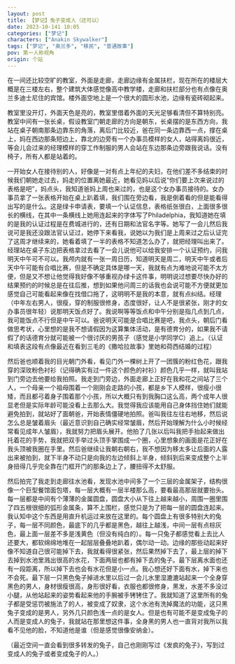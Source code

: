 ```yaml
---
layout: post
title: 【梦记】兔子变成人（还可以）
date: 2023-10-141 10:05
categories: ["梦记"]
characters: ["Anakin Skywalker"]
tags: ["梦记", "奥兰多", "移民", "普通故事"]
pov: 第一人称视角
origin: 个站
---
```


在一间还比较空旷的教室，外面是走廊，走廊边缘有金属扶栏，现在所在的楼层大概是在三楼左右，整个建筑大体感觉像高中教学楼，走廊和扶栏部分也有点像在奥兰多迪士尼住的宾馆。楼外面空地上是一个很大的圆形水池，边缘有瓷砖砌起来。

教室里没开灯，外面天色是亮的，教室里借着外面的天光足够看清但不算特别亮。教室中间有一张长桌，假设教室门朝走廊的方向是朝东，长桌摆的是东西方向，我站在桌子朝南那条边靠东的角落，离后门比较近，爸在同一条边靠西一点，撑在桌上，妈在西边那条短边上，靠北的边旁有一个办事员模样的女人，站得离妈很近，等会儿会过来的经理模样的穿工作制服的男人会站在东边那条边旁跟我说话。没有椅子，所有人都是站着的。

一开始女人在接待别的人，好像是一对有点上年纪的夫妇，在他们差不多结束的时候我们朝她走过去，妈走的位置离她最近，她看见妈以后说“你们要上次来说过的表格是吧”，妈点头，我知道爸妈上周也来过的，也是这个女办事员接待的。女办事员拿了一张表格开始在桌上趴着填，我们围在旁边看，我是倒着看的但是能看得出写的是什么。这是绿卡申请表，要填一个认证信息，表格纸张很白，上面很多很长的横线，在其中一条横线上她用连起来的字体写了Philadelphia，我知道她在填的是我的认证过程是在费城进行的，还有日期和法官名字等。她写了一会儿然后我说可是我还没跟法官认证过，她停下来看我，说她以为我们是上周来过之后认证完了这周才继续来的，她看着填了一半的表格不知道怎么办了，就把经理叫出来了。经理站在桌子东边把表格拿过去看了一会儿说他可以给我安排一个认证预约，问我明天中午可不可以。我颅内就有一张一周日历，知道明天是周二，明天中午或者后天中午可能有合唱比赛，但是不确定具体是哪一天，我就有点为难地说可能不太方便，但是又不想让他觉得我好像不够重视办绿卡这件事，明明说过想要尽快办好的结果预约的时候总是在往后推，想到如果他问周三的话我也会说可能不方便就更加感觉自己可能看起来像在找借口拖了，这明明不是我的本意，就有点纠结。经理（中年左右男人，很瘦，穿的制服很修身，态度很好，让人不是很紧张，刚才的女办事员很年轻）说那明天饭点好了。我说啊等等饭点和中午分别是指几点到几点，我可能饭点不行但是中午可以。爸说明天可能是合唱比赛是吧，我点头，朝后门看做思考状，心里想的是我不想请假因为这算集体活动，是有德育分的，如果我不请假了的话德育分就可能被一个很讨厌的男孩子（感觉是小学同学C）追上。（认证和填表这段有点像最近在看到三毛的《撒哈拉故事》里她和荷西结婚的过程）

然后爸也顺着我的目光朝门外看，看见门外一棵树上开了一团簇的粉红色花，跟我穿的深玫粉色衬衫（记得确实有过一件这个颜色的衬衫）颜色几乎一样，就叫我站到门旁边去他要给我拍照。我走到门旁边，外面走廊上正好在我和花之间站了三个人，一个母亲一个祖母围着一个刚刚会走路的小孩，都是乡下人模样，很瘦小很矮，而且都弓着身子围着那个小孩，所以大概只有到我胸口这么高，两个成年人很显老但是实际年龄可能没看上去那么大。我觉得我应该能用自己身体挡住她们就能避免拍到，就站好了面朝爸，开始表情僵硬地拍照。爸叫我往左往右地移，然后说怎么总是皱着眉头（最近意识到自己确实经常皱眉，然后开始理解为什么小时候经常看见成年人皱眉），我就努力把眉头展开。他拍了几张以后叫我把手抬起来做出托着花的手势，我就把双手举过头顶手掌围成一个圈，心里想象的画面是花正好在我头顶被我圈在手里。然后爸继续让我朝右朝右，我不想因为移太多让后面的人露出来被拍到，就下半身不动只是向我的左边倾斜上半身，倾斜到后来变成整个上半身扭得几乎完全靠在门框开门的那条边上了，腰扭得不太舒服。

然后拍完了我走到走廊往水池看，发现水池中间多了一个三层的金属架子，结构很像一个巨型餐馆面包塔，每一层大概有一层半楼那么高，要看最高那层就要抬头。每一层都是中间有个薄薄的金属圆盘，圆盘大小从下往上越来越小，周围一圈里围了四五根很细的弧形金属条，算不上围栏，感觉只是为了把每一层的圆盘连起来。我认知中这个东西是用直升机运过来放在这里的。每个圆盘上有很多特别大的兔子，每一层不同颜色，最底下的几乎都是黑色，越往上越浅，中间一层有点棕灰色，最上面一层差不多是浅黄色（但没有纯白的）。每一只兔子都感觉看上去比人还要大，都软绵绵地堆在一起层层叠叠地趴着，偶尔动一动。边缘的那些动起来好像不知道自己很可能掉下去，我就看得很紧张，然后果然掉下去了，最上层的掉下去掉到水池里溅出很高的水花，下面两层也都有掉下去的兔子。最下层离水面也还有一段距离，所以掉下去也会有水花但是小一点。我心想还好下面有水，掉下来也不会死。最下层一只黑色兔子掉进水里以后过一会儿水里湿漉漉站起来一个全身穿黑色的男人，身材很瘦很高，身形很好看，衣服也都很修身，黑发，水差不多没过小腿，从他站起来的姿势看起来他的手腕被手铐铐住了。我就知道了这里所有的兔子都是受惩罚被施法了的人，被变成了奴隶，这个水池有洗掉魔法的功能，这只黑兔子变成的是男人，另外几只颜色浅一点的是女人。但是也有可能不是变成兔子的人而是变成人的兔子，我就站在那里想这件事，全身黑的男人也一直背对我所以我看不见他的脸，不知道他是谁（但是感觉很像安纳金）。

（最近空间一直会看到很多转发的兔子，自己也刚刚写过《发疯的兔子》，写到过变成人的兔子或者变成兔子的人。）
